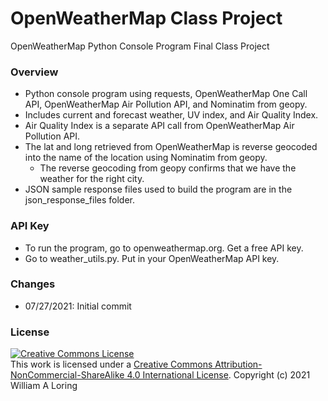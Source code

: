 # OpenWeatherMap Class Project
OpenWeatherMap Python Console Program Final Class Project
### Overview
- Python console program using requests, OpenWeatherMap One Call API, OpenWeatherMap Air Pollution API, and Nominatim from geopy.
- Includes current and forecast weather, UV index, and Air Quality Index.
- Air Quality Index is a separate API call from OpenWeatherMap Air Pollution API.
- The lat and long retrieved from OpenWeatherMap is reverse geocoded into the name of the location using Nominatim from geopy.
    * The reverse geocoding from geopy confirms that we have the weather for the right city.
- JSON sample response files used to build the program are in the json_response_files folder.
### API Key
- To run the program, go to openweathermap.org. Get a free API key.
- Go to weather_utils.py. Put in your OpenWeatherMap API key.
### Changes
- 07/27/2021: Initial commit
### License
<a rel="license" href="http://creativecommons.org/licenses/by-nc-sa/4.0/"><img alt="Creative Commons License" style="border-width:0" src="https://i.creativecommons.org/l/by-nc-sa/4.0/88x31.png" /></a><br />This work is licensed under a <a rel="license" href="http://creativecommons.org/licenses/by-nc-sa/4.0/">Creative Commons Attribution-NonCommercial-ShareAlike 4.0 International License</a>.
Copyright (c) 2021 William A Loring
